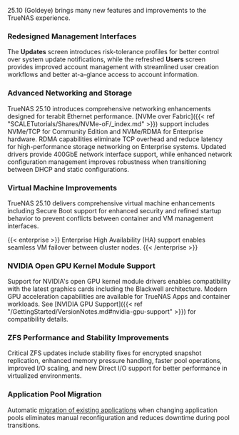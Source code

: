 &NewLine;

25.10 (Goldeye) brings many new features and improvements to the TrueNAS experience.

### Redesigned Management Interfaces

The **Updates** screen introduces risk-tolerance profiles for better control over system update notifications, while the refreshed **Users** screen provides improved account management with streamlined user creation workflows and better at-a-glance access to account information.

### Advanced Networking and Storage

TrueNAS 25.10 introduces comprehensive networking enhancements designed for terabit Ethernet performance.
[NVMe over Fabric]({{< ref "SCALETutorials/Shares/NVMe-oF/_index.md" >}}) support includes NVMe/TCP for Community Edition and NVMe/RDMA for Enterprise hardware.
RDMA capabilities eliminate TCP overhead and reduce latency for high-performance storage networking on Enterprise systems.
Updated drivers provide 400GbE network interface support, while enhanced network configuration management improves robustness when transitioning between DHCP and static configurations.

### Virtual Machine Improvements

TrueNAS 25.10 delivers comprehensive virtual machine enhancements including Secure Boot support for enhanced security and refined startup behavior to prevent conflicts between container and VM management interfaces.

{{< enterprise >}}
Enterprise High Availability (HA) support enables seamless VM failover between cluster nodes.
{{< /enterprise >}}

### NVIDIA Open GPU Kernel Module Support

Support for NVIDIA's open GPU kernel module drivers enables compatibility with the latest graphics cards including the Blackwell architecture.
Modern GPU acceleration capabilities are available for TrueNAS Apps and container workloads.
See [NVIDIA GPU Support]({{< ref "/GettingStarted/VersionNotes.md#nvidia-gpu-support" >}}) for compatibility details.

### ZFS Performance and Stability Improvements

Critical ZFS updates include stability fixes for encrypted snapshot replication, enhanced memory pressure handling, faster pool operations, improved I/O scaling, and new Direct I/O support for better performance in virtualized environments.

### Application Pool Migration

Automatic [migration of existing applications](https://apps.truenas.com/getting-started/initial-setup/#migrating-existing-applications) when changing application pools eliminates manual reconfiguration and reduces downtime during pool transitions.
